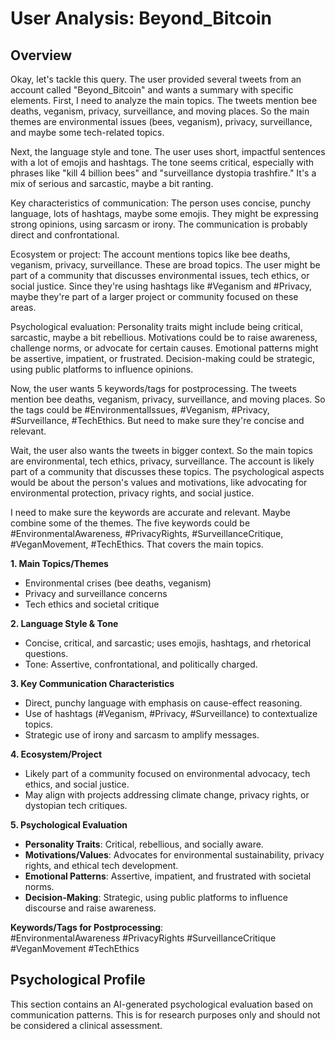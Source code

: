 # User Analysis: Beyond_Bitcoin

## Overview

<think>
Okay, let's tackle this query. The user provided several tweets from an account called "Beyond_Bitcoin" and wants a summary with specific elements. First, I need to analyze the main topics. The tweets mention bee deaths, veganism, privacy, surveillance, and moving places. So the main themes are environmental issues (bees, veganism), privacy, surveillance, and maybe some tech-related topics.

Next, the language style and tone. The user uses short, impactful sentences with a lot of emojis and hashtags. The tone seems critical, especially with phrases like "kill 4 billion bees" and "surveillance dystopia trashfire." It's a mix of serious and sarcastic, maybe a bit ranting.

Key characteristics of communication: The person uses concise, punchy language, lots of hashtags, maybe some emojis. They might be expressing strong opinions, using sarcasm or irony. The communication is probably direct and confrontational.

Ecosystem or project: The account mentions topics like bee deaths, veganism, privacy, surveillance. These are broad topics. The user might be part of a community that discusses environmental issues, tech ethics, or social justice. Since they're using hashtags like #Veganism and #Privacy, maybe they're part of a larger project or community focused on these areas.

Psychological evaluation: Personality traits might include being critical, sarcastic, maybe a bit rebellious. Motivations could be to raise awareness, challenge norms, or advocate for certain causes. Emotional patterns might be assertive, impatient, or frustrated. Decision-making could be strategic, using public platforms to influence opinions.

Now, the user wants 5 keywords/tags for postprocessing. The tweets mention bee deaths, veganism, privacy, surveillance, and moving places. So the tags could be #EnvironmentalIssues, #Veganism, #Privacy, #Surveillance, #TechEthics. But need to make sure they're concise and relevant.

Wait, the user also wants the tweets in bigger context. So the main topics are environmental, tech ethics, privacy, surveillance. The account is likely part of a community that discusses these topics. The psychological aspects would be about the person's values and motivations, like advocating for environmental protection, privacy rights, and social justice.

I need to make sure the keywords are accurate and relevant. Maybe combine some of the themes. The five keywords could be #EnvironmentalAwareness, #PrivacyRights, #SurveillanceCritique, #VeganMovement, #TechEthics. That covers the main topics.
</think>

**1. Main Topics/Themes**  
- Environmental crises (bee deaths, veganism)  
- Privacy and surveillance concerns  
- Tech ethics and societal critique  

**2. Language Style & Tone**  
- Concise, critical, and sarcastic; uses emojis, hashtags, and rhetorical questions.  
- Tone: Assertive, confrontational, and politically charged.  

**3. Key Communication Characteristics**  
- Direct, punchy language with emphasis on cause-effect reasoning.  
- Use of hashtags (#Veganism, #Privacy, #Surveillance) to contextualize topics.  
- Strategic use of irony and sarcasm to amplify messages.  

**4. Ecosystem/Project**  
- Likely part of a community focused on environmental advocacy, tech ethics, and social justice.  
- May align with projects addressing climate change, privacy rights, or dystopian tech critiques.  

**5. Psychological Evaluation**  
- **Personality Traits**: Critical, rebellious, and socially aware.  
- **Motivations/Values**: Advocates for environmental sustainability, privacy rights, and ethical tech development.  
- **Emotional Patterns**: Assertive, impatient, and frustrated with societal norms.  
- **Decision-Making**: Strategic, using public platforms to influence discourse and raise awareness.  

**Keywords/Tags for Postprocessing**:  
#EnvironmentalAwareness #PrivacyRights #SurveillanceCritique #VeganMovement #TechEthics

## Psychological Profile

This section contains an AI-generated psychological evaluation based on communication patterns. This is for research purposes only and should not be considered a clinical assessment.